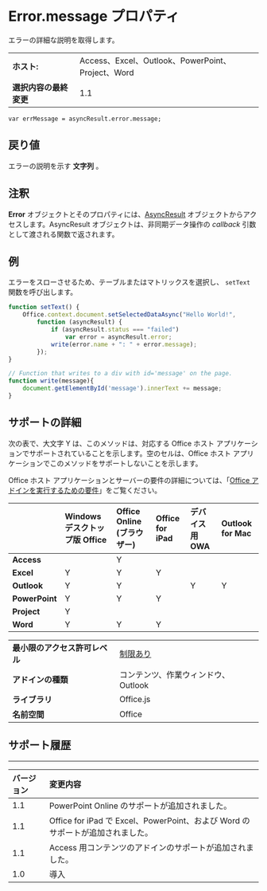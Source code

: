 
# <a name="error.message-property"></a>Error.message プロパティ
エラーの詳細な説明を取得します。

|||
|:-----|:-----|
|**ホスト:**|Access、Excel、Outlook、PowerPoint、Project、Word|
|**選択内容の最終変更**|1.1|

```
var errMessage = asyncResult.error.message;
```


## <a name="return-value"></a>戻り値

エラーの説明を示す **文字列** 。


## <a name="remarks"></a>注釈

**Error** オブジェクトとそのプロパティには、[AsyncResult](../../reference/shared/asyncresult.md) オブジェクトからアクセスします。AsyncResult オブジェクトは、非同期データ操作の _callback_ 引数として渡される関数で返されます。


## <a name="example"></a>例

エラーをスローさせるため、テーブルまたはマトリックスを選択し、 `setText` 関数を呼び出します。


```js
function setText() {
    Office.context.document.setSelectedDataAsync("Hello World!",
        function (asyncResult) {
            if (asyncResult.status === "failed")
                var error = asyncResult.error;
            write(error.name + ": " + error.message);
        });
}

// Function that writes to a div with id='message' on the page.
function write(message){
    document.getElementById('message').innerText += message; 
}
```




## <a name="support-details"></a>サポートの詳細


次の表で、大文字 Y は、このメソッドは、対応する Office ホスト アプリケーションでサポートされていることを示します。空のセルは、Office ホスト アプリケーションでこのメソッドをサポートしないことを示します。

Office ホスト アプリケーションとサーバーの要件の詳細については、「[Office アドインを実行するための要件](../../docs/overview/requirements-for-running-office-add-ins.md)」をご覧ください。

||**Windows デスクトップ版 Office**|**Office Online (ブラウザー)**|**Office for iPad**|**デバイス用 OWA**|**Outlook for Mac**|
|:-----|:-----|:-----|:-----|:-----|:-----|
|**Access**||Y||||
|**Excel**|Y|Y|Y|||
|**Outlook**|Y|Y||Y|Y|
|**PowerPoint**|Y|Y|Y|||
|**Project**|Y|||||
|**Word**|Y|Y|Y|||

|||
|:-----|:-----|
|**最小限のアクセス許可レベル**|[制限あり](../../docs/develop/requesting-permissions-for-api-use-in-content-and-task-pane-add-ins.md)|
|**アドインの種類**|コンテンツ、作業ウィンドウ、Outlook|
|**ライブラリ**|Office.js|
|**名前空間**|Office|

## <a name="support-history"></a>サポート履歴



****


|**バージョン**|**変更内容**|
|:-----|:-----|
|1.1|PowerPoint Online のサポートが追加されました。|
|1.1|Office for iPad で Excel、PowerPoint、および Word のサポートが追加されました。|
|1.1|Access 用コンテンツのアドインのサポートが追加されました。|
|1.0|導入|
